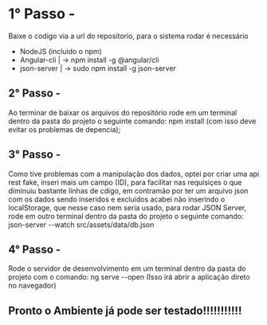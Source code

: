 # 1° Passo -
Baixe o codigo via a url do repositorio, para o sistema rodar é necessário
* NodeJS (incluido o npm)
* Angular-cli | -> npm install -g @angular/cli
* json-server | -> sudo npm install -g json-server

## 2° Passo -
Ao terminar de baixar os arquivos do repositório rode em um terminal dentro da pasta do projeto o seguinte comando:
npm install (com isso deve evitar os problemas de depencia);

## 3° Passo -
Como tive problemas com a manipulação dos dados, optei por criar uma api rest fake, inseri mais um campo (ID), para facilitar nas requisiçes o que diminuiu bastante linhas de cdigo, em contramão por ter um arquivo json com os dados sendo inseridos e excluidos acabei não inserindo o localStorage, que nesse caso nem seria usado, para rodar JSON Server, rode em outro terminal dentro da pasta do projeto o seguinte comando:
json-server --watch src/assets/data/db.json

## 4° Passo -
Rode o servidor de desenvolvimento em um terminal dentro da pasta do projeto com o comando:
ng serve --open (Isso irá abrir a aplicação direto no navegador)

## Pronto o Ambiente já pode ser testado!!!!!!!!!!!
